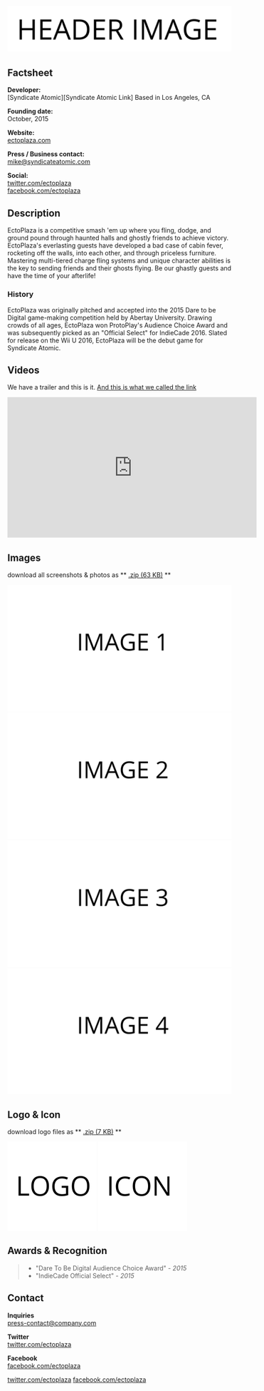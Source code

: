 # ![EctoPlaza](assets/images/header.png)

## Factsheet

**Developer:**  
[Syndicate Atomic][Syndicate Atomic Link]
Based in Los Angeles, CA

**Founding date:**  
October, 2015

**Website:**  
[ectoplaza.com][homepage]

**Press / Business contact:**  
[mike@syndicateatomic.com][contact]

**Social:**  
[twitter.com/ectoplaza](twitter.com/ectoplaza)  
[facebook.com/ectoplaza](facebook.com/ectoplaza)  

## Description

EctoPlaza is a competitive smash 'em up where you fling, dodge, and ground pound through haunted halls and ghostly friends to achieve victory. EctoPlaza's everlasting guests have developed a bad case of cabin fever, rocketing off the walls, into each other, and through priceless furniture. Mastering multi-tiered charge fling systems and unique character abilities is the key to sending friends and their ghosts flying. Be our ghastly guests and have the time of your afterlife!

### History

EctoPlaza was originally pitched and accepted into the 2015 Dare to be Digital game-making competition held by Abertay University. Drawing crowds of all ages, EctoPlaza won ProtoPlay's Audience Choice Award and was subsequently picked as an "Official Select" for IndieCade 2016. Slated for release on the Wii U 2016, EctoPlaza will be the debut game for Syndicate Atomic.

## Videos

We have a trailer and this is it. [And this is what we called the link](https://www.youtube.com/watch?v=bNQkIfzK4Uw "EctoPlaza Test Trailer")  

<iframe width="560" height="315" src="https://www.youtube.com/embed/bNQkIfzK4Uw" frameborder="0" allowfullscreen></iframe>

## Images

download all screenshots & photos as ** [.zip (63 KB)](assets/images/images.zip "Images zip") **

[![image_01_name](assets/images/image_01.png)](assets/images/image_01.png)
[![image_02_name](assets/images/image_02.png)](assets/images/image_02.png)
[![image_03_name](assets/images/image_03.png)](assets/images/image_03.png)
[![image_04_name](assets/images/image_04.png)](assets/images/image_04.png)

## Logo & Icon

download logo files as ** [.zip (7 KB)]( assets/images/logo.zip "Logo & Icon zip") **

[![logo](assets/images/logo.png)](assets/images/logo.png "Logo")
[![icon](assets/images/icon.png)](assets/images/icon.png "Icon")

## Awards & Recognition

> * "Dare To Be Digital Audience Choice Award" - *2015*
> * "IndieCade Official Select" - *2015*


## Contact

**Inquiries**  
[press-contact@company.com][contact]

**Twitter**  
[twitter.com/ectoplaza](twitter.com/ectoplaza)

**Facebook**  
[facebook.com/ectoplaza](facebook.com/ectoplaza)  

<!--- =====================================================================  -->
<!--- Referenced links -->

[homepage]: http://ectoplaza.com "Company Name"

[contact]: mailto:mike@syndicateatomic.com

<!--- Social -->

[twitter.com/ectoplaza](twitter.com/ectoplaza)
[facebook.com/ectoplaza](facebook.com/ectoplaza)
